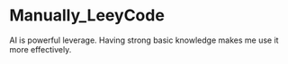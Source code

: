 # Manually_LeeyCode
AI is powerful leverage. Having strong basic knowledge makes me use it more effectively.
